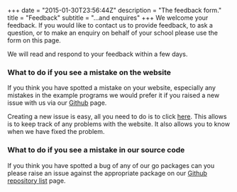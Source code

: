 +++
date = "2015-01-30T23:56:44Z"
description = "The feedback form."
title = "Feedback"
subtitle = "...and enquires"
+++
We welcome your feedback. If you would like to contact us to provide feedback,
to ask a question, or to make an enquiry on behalf of your school please
use the form on this page.

We will read and respond to your feedback within a few days.

### What to do if you see a mistake on the website
If you think you have spotted a mistake on your website, especially any mistakes
in the example programs we would prefer it if you raised a new issue with us
via our [Github](http://github.com/gophercoders) page.

Creating a new issue is easy, all you need to do is to click
[here](https://github.com/gophercoders/website/issues). This allows is to keep
track of any problems with the website. It also allows you to know when we have
fixed the problem.

### What to do if you see a mistake in our source code
If you think you have spotted a bug of any of our
go packages can you please raise an issue against the appropriate package
on our [Github repository list](https://github.com/gophercoders?tab=repositories)
page.
